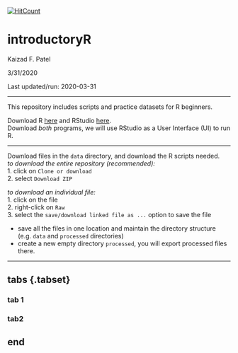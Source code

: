 [![HitCount](http://hits.dwyl.com/kaizadp/introductoryR.svg)](http://hits.dwyl.com/kaizadp/introductoryR)

introductoryR
================
Kaizad F. Patel

3/31/2020

Last updated/run: 2020-03-31

-----

This repository includes scripts and practice datasets for R beginners.

Download R [here](https://www.r-project.org) and RStudio
[here](https://rstudio.com).  
Download *both* programs, we will use RStudio as a User Interface (UI)
to run R.

-----

Download files in the `data` directory, and download the R scripts
needed.  
*to download the entire repository (recommended):*  
1\. click on `Clone or download`  
2\. select `Download ZIP`

*to download an individual file:*  
1\. click on the file  
2\. right-click on `Raw`  
3\. select the `save/download linked file as ...` option to save the
file

  - save all the files in one location and maintain the directory
    structure (e.g. `data` and `processed` directories)  
  - create a new empty directory `processed`, you will export processed
    files there.

-----

## tabs {.tabset}

### tab 1

### tab2

## end

